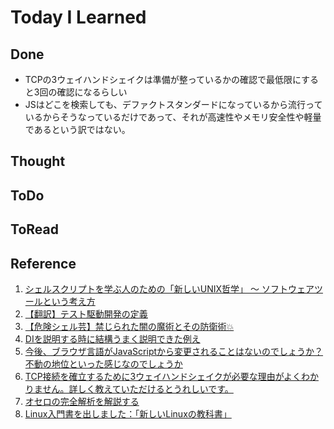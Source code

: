 # Today I Learned

## Done
- TCPの3ウェイハンドシェイクは準備が整っているかの確認で最低限にすると3回の確認になるらしい
- JSはどこを検索しても、デファクトスタンダードになっているから流行っているからそうなっているだけであって、それが高速性やメモリ安全性や軽量であるという訳ではない。

## Thought

## ToDo

## ToRead

## Reference
1. [シェルスクリプトを学ぶ人のための「新しいUNIX哲学」 〜 ソフトウェアツールという考え方](https://qiita.com/ko1nksm/items/c55d067b55bbd561df11)
2. [【翻訳】テスト駆動開発の定義](https://t-wada.hatenablog.jp/entry/canon-tdd-by-kent-beck)
3. [【危険シェル芸】禁じられた闇の魔術とその防衛術💥](https://qiita.com/_-_-_-_-_/items/214d537aae2c1488692c)
4. [DIを説明する時に結構うまく説明できた例え](https://zenn.dev/genkaitoppa_pg/articles/4eb93c2de6c119)
5. [今後、ブラウザ言語がJavaScriptから変更されることはないのでしょうか？不動の地位といった感じなのでしょうか](https://mond.how/ja/topics/765ktsj7uv5wnan/1ys335grs5btaqg)
6. [TCP接続を確立するために3ウェイハンドシェイクが必要な理由がよくわかりません。詳しく教えていただけるとうれしいです。](https://mond.how/ja/topics/lin23tho4kt289o/3qg8qxy9i9r21uo)
7. [オセロの完全解析を解説する](https://blog.sakasin.net/solving-othello)
8. [Linux入門書を出しました：「新しいLinuxの教科書」](https://ozuma.hatenablog.jp/entry/20150605/1433516238)